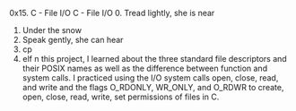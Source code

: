 0x15. C - File I/O
C - File I/O
0. Tread lightly, she is near
1. Under the snow
2. Speak gently, she can hear
3. cp
4. elf
n this project, I learned about the three standard file descriptors and their POSIX names as well as the difference between function and system calls. I practiced using the I/O system calls open, close, read, and write and the flags O_RDONLY, WR_ONLY, and O_RDWR to create, open, close, read, write, set permissions of files in C.

